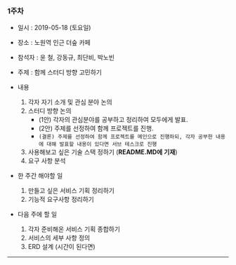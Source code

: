 ### 1주차
* 일시 : 2019-05-18 (토요일)
* 장소 : 노원역 인근 더숲 카페
* 참석자 : 윤 철, 강동규, 최단비, 박노빈
* 주제 : 함께 스터디 방향 고민하기
* 내용
   1. 각자 자기 소개 및 관심 분야 논의
   2. 스터디 방향 논의
      - (1안) 각자의 관심분야를 공부하고 정리하여 모두에게 발표.
      - (2안) 주제를 선정하여 함께 프로젝트를 진행.
      - `(결론) 주제를 선정하여 함께 프로젝트를 메인으로 진행하되, 각자 공부한 내용에 대해 발표할 내용이 있다면 서브 테스크로 진행`
   3. 사용해보고 싶은 기술 스택 정하기 (**README.MD에 기재**)
   4. 요구 사항 분석

* 한 주간 해야할 일
   1. 만들고 싶은 서비스 기획 정리하기
   2. 기능적 요구사항 정리하기
* 다음 주에 할 일
   1. 각자 준비해온 서비스 기획 종합하기
   2. 서비스의 세부 사항 정의
   3. ERD 설계 (시간이 된다면)
- - -
